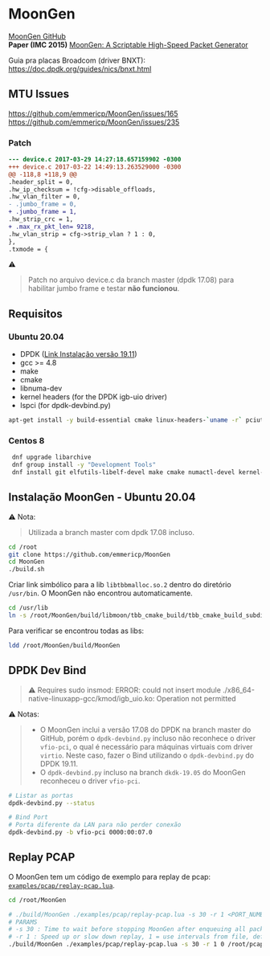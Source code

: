 # MoonGen

[MoonGen GitHub](https://github.com/emmericp/MoonGen)  
**Paper (IMC 2015)** [MoonGen: A Scriptable High-Speed Packet Generator](https://dl.acm.org/doi/abs/10.1145/2815675.2815692)

Guia pra placas Broadcom (driver BNXT): https://doc.dpdk.org/guides/nics/bnxt.html

## MTU Issues
https://github.com/emmericp/MoonGen/issues/165  
https://github.com/emmericp/MoonGen/issues/235 


### Patch
```diff
--- device.c 2017-03-29 14:27:18.657159902 -0300
+++ device.c 2017-03-22 14:49:13.263529000 -0300
@@ -118,8 +118,9 @@
.header_split = 0,
.hw_ip_checksum = !cfg->disable_offloads,
.hw_vlan_filter = 0,
- .jumbo_frame = 0,
+ .jumbo_frame = 1,
.hw_strip_crc = 1,
+ .max_rx_pkt_len= 9218,
.hw_vlan_strip = cfg->strip_vlan ? 1 : 0,
},
.txmode = {
```
:warning:
> Patch no arquivo device.c da branch master (dpdk 17.08) para habilitar jumbo frame e testar **não funcionou**.

## Requisitos
### Ubuntu 20.04
- DPDK ([Link Instalação versão 19.11](https://github.com/lbfiorino/pcap-replay-tools/tree/main/pktgen-dpdk#instalar-dpdk))
- gcc >= 4.8
- make
- cmake
- libnuma-dev
- kernel headers (for the DPDK igb-uio driver)
- lspci (for dpdk-devbind.py)
```bash
apt-get install -y build-essential cmake linux-headers-`uname -r` pciutils libnuma-dev
```
### Centos 8
```bash
 dnf upgrade libarchive 
 dnf group install -y "Development Tools"
 dnf install git elfutils-libelf-devel make cmake numactl-devel kernel-devel
```

## Instalação MoonGen - Ubuntu 20.04
:warning: Nota:
> Utilizada a branch master com dpdk 17.08 incluso.
```bash
cd /root
git clone https://github.com/emmericp/MoonGen
cd MoonGen
./build.sh
```
Criar link simbólico para a lib `libtbbmalloc.so.2` dentro do diretório `/usr/bin`. O MoonGen não encontrou automaticamente.
```bash
cd /usr/lib
ln -s /root/MoonGen/build/libmoon/tbb_cmake_build/tbb_cmake_build_subdir_release/libtbbmalloc.so.2 libtbbmalloc.so.2
```
Para verificar se encontrou todas as libs:
```bash
ldd /root/MoonGen/build/MoonGen
```

## DPDK Dev Bind

> :warning: Requires sudo
  insmod: ERROR: could not insert module ./x86_64-native-linuxapp-gcc/kmod/igb_uio.ko: Operation not permitted

:warning: Notas:
> - O MoonGen inclui a versão 17.08 do DPDK na branch master do GitHub, porém o `dpdk-devbind.py` incluso não reconhece o driver `vfio-pci`, o qual é necessário para máquinas virtuais com driver `virtio`. Neste caso, fazer o Bind utilizando o `dpdk-devbind.py` do DPDK 19.11.
> - O `dpdk-devbind.py` incluso na branch `dkdk-19.05` do MoonGen reconheceu o driver `vfio-pci`.

```bash
# Listar as portas 
dpdk-devbind.py --status

# Bind Port
# Porta diferente da LAN para não perder conexão
dpdk-devbind.py -b vfio-pci 0000:00:07.0
```

## Replay PCAP
O MoonGen tem um código de exemplo para replay de pcap: [`examples/pcap/replay-pcap.lua`](https://github.com/emmericp/MoonGen/blob/master/examples/pcap/replay-pcap.lua).
```bash
cd /root/MoonGen

# ./build/MoonGen ./examples/pcap/replay-pcap.lua -s 30 -r 1 <PORT_NUMBER> <PCAP_FILE
# PARAMS
# -s 30 : Time to wait before stopping MoonGen after enqueuing all packets. Increase for pcaps with a very low rate. Default = 10 seconds. 
# -r 1 : Speed up or slow down replay, 1 = use intervals from file, default = replay as fast as possible. Default = 0.
./build/MoonGen ./examples/pcap/replay-pcap.lua -s 30 -r 1 0 /root/pcaps/smallFlows.pcap
```
